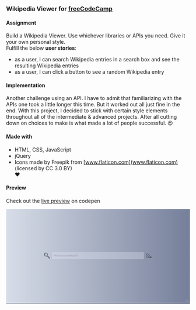 ### Wikipedia Viewer for [freeCodeCamp](https://www.freecodecamp.org/challenges/show-the-local-weather)

#### Assignment
Build a Wikipedia Viewer. Use whichever libraries or APIs you need. Give it your own personal style.  
Fulfill the below **user stories**:
- as a user, I can search Wikipedia entries in a search box and see the resulting Wikipedia entries  
- as a user, I can click a button to see a random Wikipedia entry  

#### Implementation
Another challenge using an API. I have to admit that familiarizing with the APIs one took a little longer this time. But it worked out all just fine in the end. With this project, I decided to stick with certain style elements throughout all of the intermediate & advanced projects. After all cutting down on choices to make is what made a lot of people successful. :wink: 

#### Made with
- HTML, CSS, JavaScript  
- jQuery  
- Icons made by Freepik from [www.flaticon.com](www.flaticon.com) (licensed by CC 3.0 BY)  
♥

#### Preview

Check out the [live preview](https://codepen.io/miffili/full/wPLGQr/) on codepen

![Screenshot of the Wikipedia Viewer for freeCodeCamp](https://raw.githubusercontent.com/Miffili/freeCodeCamp/25f347e256804d53b0b046f2002834678470469c/FED-wikipediaviewer/preview/2018-02-04%2012_29_01-Wikipedia%20Viewer.png "Screenshot of the Wikipedia Viewer for freeCodeCamp")
